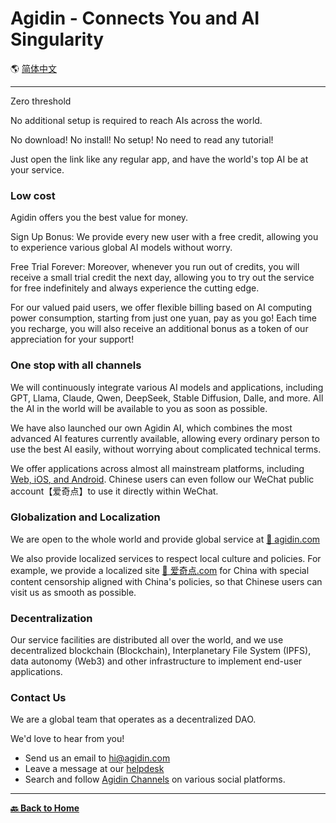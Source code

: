# Agidin - Connects You and AI Singularity

🌎 [简体中文](./_zhcn.md)

---

Zero threshold

No additional setup is required to reach AIs across the world.

No download! No install! No setup! No need to read any tutorial!

Just open the link like any regular app, and have the world's top AI be at your service.

### Low cost

Agidin offers you the best value for money.

Sign Up Bonus: We provide every new user with a free credit, allowing you to experience various global AI models without worry.

Free Trial Forever: Moreover, whenever you run out of credits, you will receive a small trial credit the next day, allowing you to try out the service for free indefinitely and always experience the cutting edge.

For our valued paid users, we offer flexible billing based on AI computing power consumption, starting from just one yuan, pay as you go! Each time you recharge, you will also receive an additional bonus as a token of our appreciation for your support!

### One stop with all channels

We will continuously integrate various AI models and applications, including GPT, Llama, Claude, Qwen, DeepSeek, Stable Diffusion, Dalle, and more. All the AI in the world will be available to you as soon as possible.

We have also launched our own Agidin AI, which combines the most advanced AI features currently available, allowing every ordinary person to use the best AI easily, without worrying about complicated technical terms.

We offer applications across almost all mainstream platforms, including [Web, iOS, and Android](https://links.agidin.com). Chinese users can even follow our WeChat public account【爱奇点】to use it directly within WeChat.

### Globalization and Localization

We are open to the whole world and provide global service at [🔗 agidin.com](https://u.agidin.com)

We also provide localized services to respect local culture and policies. For example, we provide a localized site [🔗 爱奇点.com](https://u.爱奇点.com) for China with special content censorship aligned with China's policies, so that Chinese users can visit us as smooth as possible.

### Decentralization

Our service facilities are distributed all over the world, and we use decentralized blockchain (Blockchain), Interplanetary File System (IPFS), data autonomy (Web3) and other infrastructure to implement end-user applications.

### Contact Us

We are a global team that operates as a decentralized DAO.

We'd love to hear from you!

- Send us an email to [hi@agidin.com](mailto:hi@agidin.com)
- Leave a message at our [helpdesk](https://csr.agidin.com)
- Search and follow [Agidin Channels](https://links.agidin.com) on various social platforms.

---

[**🔙️ Back to Home**](../../_enus.md)
